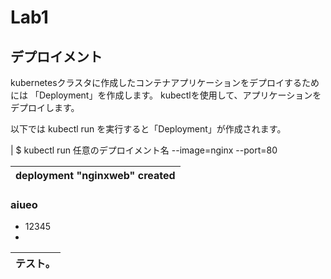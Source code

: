 # Lab1

## デプロイメント
kubernetesクラスタに作成したコンテナアプリケーションをデプロイするためには 「Deployment」を作成します。 kubectlを使用して、アプリケーションをデプロイします。

以下では kubectl run を実行すると「Deployment」が作成されます。

| $ kubectl run 任意のデプロイメント名 --image=nginx --port=80

deployment "nginxweb" created|
|:-|

### aiueo

* 12345
* 
|テスト。|
|:-|
